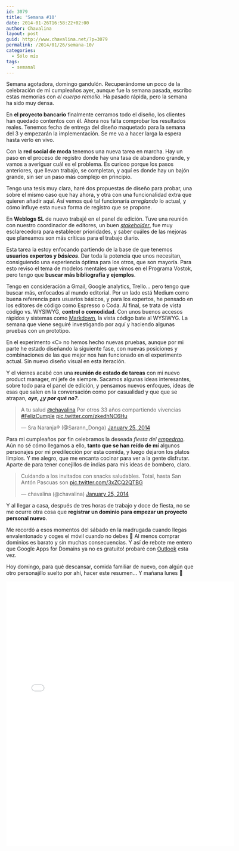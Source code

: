 ```yaml
---
id: 3079
title: 'Semana #10'
date: 2014-01-26T16:58:22+02:00
author: Chavalina
layout: post
guid: http://www.chavalina.net/?p=3079
permalink: /2014/01/26/semana-10/
categories:
  - Sólo mío
tags:
  - semanal
---
```

Semana agotadora, domingo gandulón. Recuperándome un poco de la celebración de mi cumpleaños ayer, aunque fue la semana pasada, escribo estas memorias con _el cuerpo remolío_. Ha pasado rápida, pero la semana ha sido muy densa.

En **el proyecto bancario** finalmente cerramos todo el diseño, los clientes han quedado contentos con él. Ahora nos falta comprobar los resultados reales. Tenemos fecha de entrega del diseño maquetado para la semana del 3 y empezarán la implementación. Se me va a hacer larga la espera hasta verlo en vivo.

Con la **red social de moda** tenemos una nueva tarea en marcha. Hay un paso en el proceso de registro donde hay una tasa de abandono grande, y vamos a averiguar cuál es el problema. Es curioso porque los pasos anteriores, que llevan trabajo, se completan, y aquí es donde hay un bajón grande, sin ser un paso más complejo en principio. 

Tengo una tesis muy clara, haré dos propuestas de diseño para probar, una sobre el mismo caso que hay ahora, y otra con una funcionalidad extra que quieren añadir aquí. Así vemos qué tal funcionaría _arreglando_ lo actual, y cómo influye esta nueva forma de registro que se propone.

En **Weblogs SL** de nuevo trabajé en el panel de edición. Tuve una reunión con nuestro coordinador de editores, un buen _[stakeholder](http://es.wikipedia.org/wiki/Stakeholder)_, fue muy esclarecedora para establecer prioridades, y saber cuáles de las mejoras que planeamos son más críticas para el trabajo diario.

Esta tarea la estoy enfocando partiendo de la base de que tenemos **usuarios expertos y _básicos_**. Dar toda la potencia que unos necesitan, consiguiendo una experiencia óptima para los otros, que son mayoría. Para esto reviso el tema de modelos mentales que vimos en el Programa Vostok, pero tengo que **buscar más bibliografía y ejemplos**. 

Tengo en consideración a Gmail, Google analytics, Trello… pero tengo que buscar más, enfocados al mundo editorial. Por un lado está Medium como buena referencia para usuarios básicos, y para los expertos, he pensado en los editores de código como Espresso o Coda. Al final, se trata de vista código vs. WYSIWYG, **control o comodidad**. Con unos buenos accesos rápidos y sistemas como [Markdown](http://es.wikipedia.org/wiki/Markdown), la vista código bate al WYSIWYG. La semana que viene seguiré investigando por aquí y haciendo algunas pruebas con un prototipo.

En el experimento «C» no hemos hecho nuevas pruebas, aunque por mi parte he estado diseñando la siguiente fase, con nuevas posiciones y combinaciones de las que mejor nos han funcionado en el experimento actual. Sin nuevo diseño visual en esta iteración.

Y el viernes acabé con una **reunión de estado de tareas** con mi nuevo product manager, mi jefe de siempre. Sacamos algunas ideas interesantes, sobre todo para el panel de edición, y pensamos nuevos enfoques, ideas de esas que salen en la conversación como por casualidad y que que se atrapan, **_oye, ¿y por qué no?_**.

<blockquote class="twitter-tweet" lang="en"><p>A tu salud <a href="https://twitter.com/chavalina">@chavalina</a> Por otros 33 años compartiendo vivencias <a href="https://twitter.com/search?q=%23FelizCumple&amp;src=hash">#FelizCumple</a> <a href="http://t.co/zkedhNC6Hu">pic.twitter.com/zkedhNC6Hu</a></p>&mdash; Sra Naranja®  (@Sarann_Donga) <a href="https://twitter.com/Sarann_Donga/statuses/427064904693338112">January 25, 2014</a></blockquote>
<script async src="//platform.twitter.com/widgets.js" charset="utf-8"></script>

Para mi cumpleaños por fin celebramos la deseada _fiesta del [empedrao](https://www.regmurcia.com/servlet/s.Sl?sit=c,543,m,1216&r=ReP-8280-DETALLE_REPORTAJESPADRE)_. Aún no sé cómo llegamos a ello, **tanto que se han reído de mí** algunos personajes por mi predilección por esta comida, y luego dejaron los platos limpios. Y me alegro, que me encanta cocinar para ver a la gente disfrutar. Aparte de para tener conejillos de indias para mis ideas de bombero, claro.

<blockquote class="twitter-tweet" lang="en"><p>Cuidando a los invitados con snacks saludables. Total, hasta San Antón Pascuas son <a href="http://t.co/3xZCQ2QTBG">pic.twitter.com/3xZCQ2QTBG</a></p>&mdash; chavalina (@chavalina) <a href="https://twitter.com/chavalina/statuses/427184360681639936">January 25, 2014</a></blockquote>
<script async src="//platform.twitter.com/widgets.js" charset="utf-8"></script>

Y al llegar a casa, después de tres horas de trabajo y doce de fiesta, no se me ocurre otra cosa que **registrar un dominio para empezar un proyecto personal nuevo**. 

Me recordó a esos momentos del sábado en la madrugada cuando llegas envalentonado y coges el móvil cuando no debes 🙂 Al menos comprar dominios es barato y sin muchas consecuencias. Y así de rebote me entero que Google Apps for Domains ya no es gratuito! probaré con [Outlook](http://domains.live.com/) esta vez.

Hoy domingo, para qué descansar, comida familiar de nuevo, con algún que otro personajillo suelto por ahí, hacer este resumen… Y mañana lunes 🙂

<iframe src="//instagram.com/p/joe3fhTDxR/embed/" width="612" height="710" frameborder="0" scrolling="no" allowtransparency="true"></iframe>